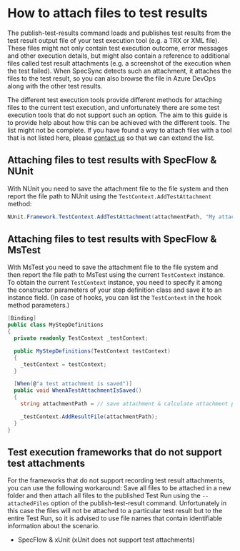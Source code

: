 # How to attach files to test results

The publish-test-results command loads and publishes test results from the test result output file of your test execution tool (e.g. a TRX or XML file). These files might not only contain test execution outcome, error messages and other execution details, but might also contain a reference to additional files called test result attachments (e.g. a screenshot of the execution when the test failed). When SpecSync detects such an attachment, it attaches the files to the test result, so you can also browse the file in Azure DevOps along with the other test results.

The different test execution tools provide different methods for attaching files to the current test execution, and unfortunately there are some test execution tools that do not support such an option. The aim to this guide is to provide help about how this can be achieved with the different tools. The list might not be complete. If you have found a way to attach files with a tool that is not listed here, please [contact us](../contact/specsync-support.md) so that we can extend the list. 

## Attaching files to test results with SpecFlow & NUnit

With NUnit you need to save the attachment file to the file system and then report the file path to NUnit using the `TestContext.AddTestAttachment` method:

```C#
NUnit.Framework.TestContext.AddTestAttachment(attachmentPath, "My attachment");
```

## Attaching files to test results with SpecFlow & MsTest

With MsTest you need to save the attachment file to the file system and then report the file path to MsTest using the current `TestContext` instance. To obtain the current `TestContext` instance, you need to specify it among the constructor parameters of your step definition class and save it to an instance field. (In case of hooks, you can list the `TestContext` in the hook method parameters.)

```C#
[Binding]
public class MyStepDefinitions
{
  private readonly TestContext _testContext;

  public MyStepDefinitions(TestContext testContext)
  {
    _testContext = testContext;
  }

  [When(@"a test attachment is saved")]
  public void WhenATestAttachmentIsSaved()
  {
    string attachmentPath = // save attachment & calculate attachment path

    _testContext.AddResultFile(attachmentPath);
  }
}
```

## Test execution frameworks that do not support test attachments

For the frameworks that do not support recording test result attachments, you can use the following workaround: Save all files to be attached in a new folder and then attach all files to the published Test Run using the `--attachedFiles` option of the publish-test-result command. Unfortunately in this case the files will not be attached to a particular test result but to the entire Test Run, so it is advised to use file names that contain identifiable information about the scenario.

* SpecFlow & xUnit (xUnit does not support test attachments)
